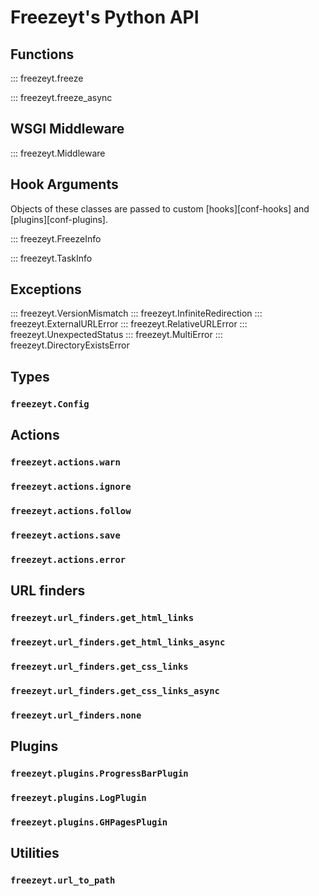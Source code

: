 # Freezeyt's Python API

## Functions


::: freezeyt.freeze

::: freezeyt.freeze_async


## WSGI Middleware

::: freezeyt.Middleware


## Hook Arguments

Objects of these classes are passed to custom [hooks][conf-hooks] and
[plugins][conf-plugins].

::: freezeyt.FreezeInfo

::: freezeyt.TaskInfo



## Exceptions

::: freezeyt.VersionMismatch
::: freezeyt.InfiniteRedirection
::: freezeyt.ExternalURLError
::: freezeyt.RelativeURLError
::: freezeyt.UnexpectedStatus
::: freezeyt.MultiError
::: freezeyt.DirectoryExistsError


## Types

### `freezeyt.Config`

## Actions

### `freezeyt.actions.warn`
### `freezeyt.actions.ignore`
### `freezeyt.actions.follow`
### `freezeyt.actions.save`
### `freezeyt.actions.error`

## URL finders

### `freezeyt.url_finders.get_html_links`
### `freezeyt.url_finders.get_html_links_async`

### `freezeyt.url_finders.get_css_links`
### `freezeyt.url_finders.get_css_links_async`

### `freezeyt.url_finders.none`

## Plugins

### `freezeyt.plugins.ProgressBarPlugin`
### `freezeyt.plugins.LogPlugin`
### `freezeyt.plugins.GHPagesPlugin`

## Utilities

### `freezeyt.url_to_path`
